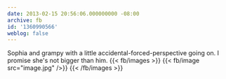 ```yaml
---
date: 2013-02-15 20:56:06.000000000 -08:00
archive: fb
id: '1360990566'
weblog: false
---
```


Sophia and grampy with a little accidental-forced-perspective going on. I promise she's not bigger than him.
{{< fb/images >}}
{{< fb/image src="image.jpg" />}}
{{< /fb/images >}}
